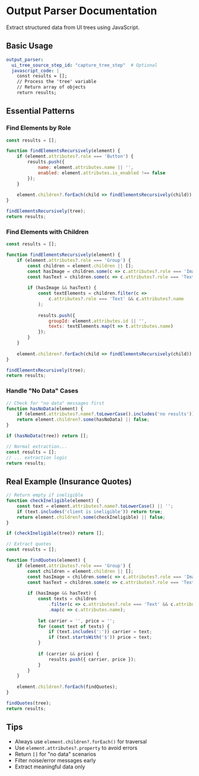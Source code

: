 
# Output Parser Documentation

Extract structured data from UI trees using JavaScript.

## Basic Usage

```yaml
output_parser:
  ui_tree_source_step_id: "capture_tree_step"  # Optional
  javascript_code: |
    const results = [];
    // Process the 'tree' variable
    // Return array of objects
    return results;
```

## Essential Patterns

### Find Elements by Role
```javascript
const results = [];

function findElementsRecursively(element) {
    if (element.attributes?.role === 'Button') {
        results.push({
            name: element.attributes.name || '',
            enabled: element.attributes.is_enabled !== false
        });
    }
    
    element.children?.forEach(child => findElementsRecursively(child));
}

findElementsRecursively(tree);
return results;
```

### Find Elements with Children
```javascript
const results = [];

function findElementsRecursively(element) {
    if (element.attributes?.role === 'Group') {
        const children = element.children || [];
        const hasImage = children.some(c => c.attributes?.role === 'Image');
        const hasText = children.some(c => c.attributes?.role === 'Text');
        
        if (hasImage && hasText) {
            const textElements = children.filter(c => 
                c.attributes?.role === 'Text' && c.attributes?.name
            );
            
            results.push({
                groupId: element.attributes.id || '',
                texts: textElements.map(t => t.attributes.name)
            });
        }
    }
    
    element.children?.forEach(child => findElementsRecursively(child));
}

findElementsRecursively(tree);
return results;
```

### Handle "No Data" Cases
```javascript
// Check for "no data" messages first
function hasNoData(element) {
    if (element.attributes?.name?.toLowerCase().includes('no results')) return true;
    return element.children?.some(hasNoData) || false;
}

if (hasNoData(tree)) return [];

// Normal extraction...
const results = [];
// ... extraction logic
return results;
```

## Real Example (Insurance Quotes)

```javascript
// Return empty if ineligible
function checkIneligible(element) {
    const text = element.attributes?.name?.toLowerCase() || '';
    if (text.includes('client is ineligible')) return true;
    return element.children?.some(checkIneligible) || false;
}

if (checkIneligible(tree)) return [];

// Extract quotes
const results = [];

function findQuotes(element) {
    if (element.attributes?.role === 'Group') {
        const children = element.children || [];
        const hasImage = children.some(c => c.attributes?.role === 'Image');
        const hasText = children.some(c => c.attributes?.role === 'Text');
        
        if (hasImage && hasText) {
            const texts = children
                .filter(c => c.attributes?.role === 'Text' && c.attributes?.name)
                .map(c => c.attributes.name);
            
            let carrier = '', price = '';
            for (const text of texts) {
                if (text.includes(':')) carrier = text;
                if (text.startsWith('$')) price = text;
            }
            
            if (carrier && price) {
                results.push({ carrier, price });
            }
        }
    }
    
    element.children?.forEach(findQuotes);
}

findQuotes(tree);
return results;
```

## Tips

- Always use `element.children?.forEach()` for traversal
- Use `element.attributes?.property` to avoid errors
- Return `[]` for "no data" scenarios
- Filter noise/error messages early
- Extract meaningful data only

